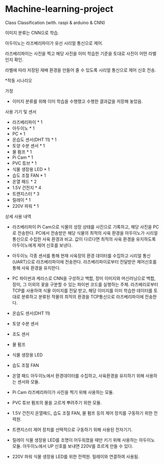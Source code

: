 # Machine-learning-project
Class Classification (with. raspi &amp; arduino &amp; CNN)

이미지 분류는 CNN으로 학습.

아두이노는 라즈베리파이가 유선 시리얼 통신으로 제어.

라즈베리파이는 사진을 찍고 해당 사진을 이미 학습한 기준을 토대로 사진이 어떤 라벨인지 확인.

라벨에 따라 저장된 재배 환경을 만들어 줄 수 있도록 시리얼 통신으로 제어 신호 전송.

*작동 시나리오

가정

- 이미지 분류를 위해 이미 학습을 수행했고 수행한 결과값을 저장해 놓았음.

사용 기기 및 센서

- 라즈베리파이 * 1
- 아두이노 * 1
- PC * 1
- 온습도 센서(DHT 11) * 1
- 토양 수분 센서 * 1
- 물 펌프 * 1
- Pi Cam * 1
- PVC 튜브 * 1
- 식물 생장용 LED * 1
- 습도 조절 FAN * 1
- 온열 패드 * 2
- 1.5V 건전지 * 4
- 트랜지스터 * 3
- 릴레이 * 1
- 220V 파워 * 1

상세 사용 내역

- 라즈베리파이
Pi Cam으로 식물의 성장 상태를 사진으로 기록하고, 해당 사진을 PC로 전송한다. 
PC에서 전송받은 해당 식물의 최적의 사육 환경을 아두이노가 시리얼 통신으로 수집한 사육 환경과 비교. 
값이 다르다면 최적의 사육 환경을 유지하도록 아두이노에게 제어 신호를 보낸다.

- 아두이노
각종 센서를 통해 현재 사육장의 환경 데이터를 수집하고 시리얼 통신(UART)으로 라즈베리파이에 전송한다.
라즈베리파이로부터 전달받은 제어신호를 통해 사육 환경을 유지한다.

- PC
파이썬과 케라스로 CNN을 구성하고 백합, 장미 이미지와 머신러닝으로 백합, 장미, 그 이외의 꽃을 구분할 수 있는 파이썬 코드를 실행하는 주체.
라즈베리로부터 TCP를 사용하여 식물 이미지를 전달 받고, 해당 이미지를 이미 학습한 데이터를 토대로 분류하고 분류된 작물의 최적의 환경을 TCP통신으로 라즈베리파이에 전송한다.

- 온습도 센서(DHT 11)
- 토양 수분 센서
- 조도 센서
- 물 펌프
- 식물 생장용 LED 
- 습도 조절 FAN 
- 온열 패드
아두이노에서 환경데이터를 수집하고, 사육환경을 유지하기 위해 사용하는 센서와 모듈.

- Pi Cam
라즈베리파이가 사진을 찍기 위해 사용하는 모듈.

- PVC 튜브
펌프의 물을 고르게 뿌려주기 위한 모듈.

- 1.5V 건전지
온열패드, 습도 조절 FAN, 물 펌프 등의 제어 장치를 구동하기 위한 전력원.

- 트랜지스터
제어 장치를 선택적으로 구동하기 위해 사용된 전자기기.

- 릴레이
식물 생장용 LED를 조명이 어두워졌을 때만 키기 위해 사용하는 아두이노 모듈.
아두이노에서 UP 신호를 보내면 220V를 흐르게 만들 수 있다.

- 220V 파워 
식물 생장용 LED를 위한 전력원.
릴레이와 연결하여 사용됨.
